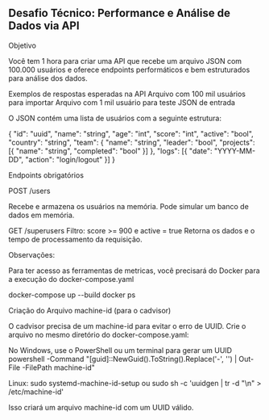 <h2>Desafio Técnico: Performance e Análise de Dados via API</h2>

Objetivo

Você tem 1 hora para criar uma API que recebe um arquivo JSON com 100.000 usuários e oferece endpoints performáticos e bem estruturados para análise dos dados.

Exemplos de respostas esperadas na API
Arquivo com 100 mil usuários para importar
Arquivo com 1 mil usuário para teste
JSON de entrada

O JSON contém uma lista de usuários com a seguinte estrutura:

{
  "id": "uuid",
  "name": "string",
  "age": "int",
  "score": "int",
  "active": "bool",
  "country": "string",
  "team": {
    "name": "string",
    "leader": "bool",
    "projects": [{ "name": "string", "completed": "bool" }]
  },
  "logs": [{ "date": "YYYY-MM-DD", "action": "login/logout" }]
}

Endpoints obrigatórios

POST /users

Recebe e armazena os usuários na memória. Pode simular um banco de dados em memória.

GET /superusers
Filtro: score >= 900 e active = true
Retorna os dados e o tempo de processamento da requisição.

Observações: 

Para ter acesso as ferramentas de metricas, você precisará do Docker para a execução do docker-compose.yaml

docker-compose up --build
docker ps

Criação do Arquivo machine-id (para o cadvisor)

O cadvisor precisa de um machine-id para evitar o erro de UUID. Crie o arquivo no mesmo diretório do docker-compose.yaml:

No Windows, use o PowerShell ou um terminal para gerar um UUID
powershell -Command "[guid]::NewGuid().ToString().Replace('-', '') | Out-File -FilePath machine-id"

Linux: sudo systemd-machine-id-setup   ou  sudo sh -c 'uuidgen | tr -d "\n" > /etc/machine-id'

Isso criará um arquivo machine-id com um UUID válido.

